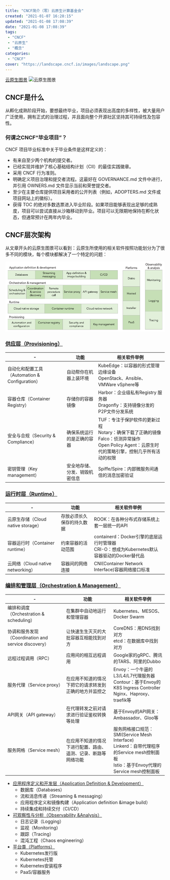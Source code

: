 ```yaml
---
title: "CNCF简介（零）云原生计算基金会"
created: "2021-01-07 16:28:15"
updated: "2021-01-08 17:08:39"
date: "2021-01-08 17:08:39"
tags: 
 - "CNCF"
 - "云原生"
 - "概念"
categories: 
 - "CNCF"
cover: "https://landscape.cncf.io/images/landscape.png"
---
```


[云原生图景](https://landscape.cncf.io/)
![云原生图景](https://landscape.cncf.io/images/landscape.png)

## CNCF是什么

从孵化成熟阶段开始，要想最终毕业，项目必须表现出高度的多样性，被大量用户广泛使用，拥有正式的治理过程，并且面向整个开源社区坚持其可持续性及包容性。

### 何谓之CNCF“毕业项目”？

CNCF 项目毕业标准中关于毕业条件是这样定义的：

* 有来自至少两个机构的提交者。
* 已经实现并维护了核心基础结构计划（CII）的最佳实践徽章。
* 采用 CNCF 行为准则。
* 明确定义项目治理和提交者流程。这最好在 GOVERNANCE.md 文件中进行，并引用 OWNERS.md 文件显示当前和荣誉提交者。
* 至少在主要仓库提供项目采用者的公开列表（例如，ADOPTERS.md 文件或项目网站上的徽标）。
* 获得 TOC 的绝对多数选票进入毕业阶段。如果项目能够表现出足够的成熟度，项目可以尝试直接从沙箱移动到毕业。项目可以无限期地保持在孵化状态，但通常预计在两年内毕业。


## CNCF层次架构

从文章开头的云原生图景可以看到：云原生所使用的相关软件按照功能划分为了很多不同的模块，每个模块都解决了一个特定的问题：

![层次架构](i/CNCF.png)

### [供应层（Provisioning）](供应层.md)
-|功能|相关软件举例
-|-|-
自动化和配置工具（Automation & Configuration）|自动帮你在机器上装环境|KubeEdge：以容器的形式管理边缘设备<br>OpenStack、Ansible、VMWare vSphere等
容器仓库（Container Registry）|存储你的容器镜像|Harbor：企业级私有Registry 服务器<br>Dragonfly：支持镜像分发的P2P文件分发系统
安全与合规（Security & Compliance）|确保系统运行的是正确的容器|TUF：专注于保护软件的更新过程<br>Notary：确保下载了正确的镜像<br>Falco：侦测异常操作<br>Open Policy Agent：云原生时代的策略引擎，控制几乎所有活动的权限
密钥管理（Key management）|安全地存储、分发、销毁机密信息|Spiffe/Spire：内部微服务间通信的消息加密验证

### [运行时层（Runtime）](运行时层.md)
-|功能|相关软件举例
-|-|-
云原生存储（Cloud native storage）|存放必须长久保存的持久数据|ROOK：在各种分布式存储系统上套一层统一的API
容器运行时（Container runtime）|约束容器的活动范围|containerd：Docker引擎的底层运行时管理器<br>CRI-O：想成为Kubernetes默认容器驱动的Docker替代品
云网络（Cloud native networking）|容器间的网络连接|CNI(Container Network Interface)容器网络接口标准

### [编排和管理层（Orchestration & Management）](编排和管理层.md)
-|功能|相关软件举例
-|-|-
编排和调度（Orchestration & scheduling）|在集群中自动地运行和管理容器|Kubernetes、MESOS、Docker Swarm
协调和服务发现（Coordination and service discovery）|让快速生生灭灭的大批容器互相能找到对方|CoreDNS：用DNS找到对方<br>etcd：在数据库中找到对方
远程过程调用（RPC）|应用间的相互远程调用|Google家的gRPC、腾讯的TARS、阿里的Dubbo
服务代理（Service proxy）|在应用不知道的情况下把它的请求转发到正确的地方并监控之|Envoy：一个牛逼的L3/L4/L7代理服务器<br>Contour：基于Envoy的K8S Ingress Controller<br>Nginx、Haproxy、traefik等
API网关（API gateway）|在代理转发之前对请求进行验证鉴权转换等处理|基于Envoy的API网关：Ambassador、Gloo等
服务网格（Service mesh）|在应用不知道的情况下进行配置、路由、遥测、记录、断路等网络功能|服务网格接口规范：SMI(Service Mesh Interface)<br>Linkerd：自带代理程序的Service mesh控制面板<br>Istio：基于Envoy代理的Service mesh控制面板

* [应用程序定义和开发层（Application Definition & Development）](应用程序定义和开发层.md)
  * 数据库（Databases）
  * 流和消息传递（Streaming & messaging）
  * 应用程序定义和镜像构建（Application definition &image build）
  * 持续集成和持续交付（CI/CD）
* [可观察性与分析（Observability &Analysis）](可观察性与分析.md)
  * 日志记录（Logging）
  * 监视（Monitoring）
  * 跟踪（Tracing）
  * 混沌工程（Chaos engineering）
* [平台类（Platforms）](平台类.md)
  * Kubernetes发行版
  * Kubernetes托管
  * Kubernetes安装程序
  * PaaS/容器服务
